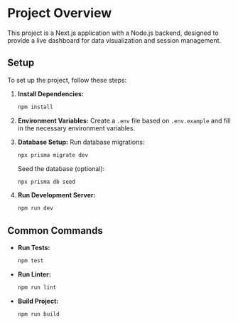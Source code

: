 # Project Overview

This project is a Next.js application with a Node.js backend, designed to provide a live dashboard for data visualization and session management.

## Setup

To set up the project, follow these steps:

1.  **Install Dependencies:**
    ```bash
    npm install
    ```

2.  **Environment Variables:**
    Create a `.env` file based on `.env.example` and fill in the necessary environment variables.

3.  **Database Setup:**
    Run database migrations:
    ```bash
    npx prisma migrate dev
    ```
    Seed the database (optional):
    ```bash
    npx prisma db seed
    ```

4.  **Run Development Server:**
    ```bash
    npm run dev
    ```

## Common Commands

-   **Run Tests:**
    ```bash
    npm test
    ```

-   **Run Linter:**
    ```bash
    npm run lint
    ```

-   **Build Project:**
    ```bash
    npm run build
    ```
